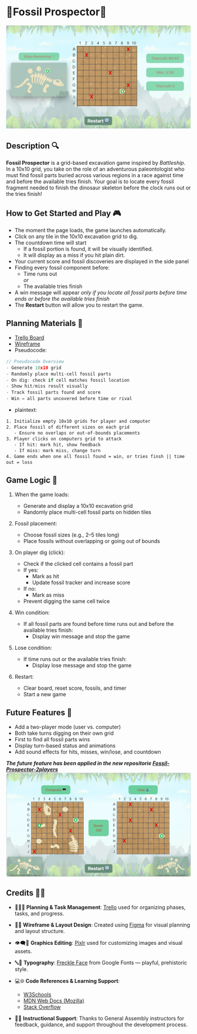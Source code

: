 # 🦴Fossil Prospector🦖

![game framework design](images/framework1.png)


##  Description 🔍
**Fossil Prospector** is a grid-based excavation game inspired by *Battleship*. In a 10x10 grid, you take on the role of an adventurous paleontologist who must find fossil parts buried across various regions in a race against time and before the available tries finish. Your goal is to locate every fossil fragment needed to finish the dinosaur skeleton before the clock runs out or the tries finish!

## How to Get Started and Play 🎮
* The moment the page loads, the game launches automatically.
* Click on any tile in the 10x10 excavation grid to dig.
* The countdown time will start
    * If a fossil portion is found, it will be visually identified.
    * It will display as a miss if you hit plain dirt.
* Your current score and fossil discoveries are displayed in the side panel
* Finding every fossil component before:
    * Time runs out  
    *or*
    * The available tries finish
* A win message will appear *only if you locate all fossil parts before time ends or before the available tries finish*
* The **Restart** button will allow you to restart the game.

##  Planning Materials 📁
* [Trello Board](https://trello.com/invite/b/686e9621eb4668b4c8cb0c12/ATTI1c8232b6e9c46555e5bd3a68bd8e983e6F8161F4/🦴fossil-prospector🦖-battleship)
* [Wireframe](https://www.figma.com/slides/VUNyLMwxTZUuVyMNhdXG0o/Untitled?node-id=0-1&t=1b8QBUwrE9yYXjvy-1)
* Pseudocode:
```js
// Pseudocode Overview
- Generate 10x10 grid  
- Randomly place multi-cell fossil parts  
- On dig: check if cell matches fossil location  
- Show hit/miss result visually  
- Track fossil parts found and score  
- Win = all parts uncovered before time or rival
```
* plaintext:
```
1. Initialize empty 10x10 grids for player and computer
2. Place fossil of different sizes on each grid
   - Ensure no overlaps or out-of-bounds placements
3. Player clicks on computers grid to attack
   - If hit: mark hit, show feedback
   - If miss: mark miss, change turn
4. Game ends when one all fossil found = win, or tries finsh || time out = loss
```

## Game Logic 🧠

1. When the game loads:
   - Generate and display a 10x10 excavation grid
   - Randomly place multi-cell fossil parts on hidden tiles

2. Fossil placement:
   - Choose fossil sizes (e.g., 2–5 tiles long)
   - Place fossils without overlapping or going out of bounds

3. On player dig (click):
   - Check if the clicked cell contains a fossil part
   - If yes:
     - Mark as hit
     - Update fossil tracker and increase score
   - If no:
     - Mark as miss
   - Prevent digging the same cell twice

4. Win condition:
   - If all fossil parts are found before time runs out and before the  available tries finish:
     - Display win message and stop the game

5. Lose condition:
   - If time runs out or the available tries finish:
     - Display lose message and stop the game

6. Restart:
   - Clear board, reset score, fossils, and timer
   - Start a new game


## Future Features 🚀
* Add a two-player mode (user vs. computer)
* Both take turns digging on their own grid
* First to find all fossil parts wins
* Display turn-based status and animations
* Add sound effects for hits, misses, win/lose, and countdown

***The future feature has been applied in the new repositorie [Fossil-Prospector-2players](https://github.com/ayahalij/Fossil-Prospector-2players)***
![Future plan game framework design](images/futureframework.png)


##  Credits 🙏🏻

* 📝✍🏻 **Planning & Task Management**: [Trello](https://trello.com) used for organizing phases, tasks, and progress.
* 🎨🧱 **Wireframe & Layout Design**: Created using [Figma](https://www.figma.com/) for visual planning and layout structure.
* 👁‍🗨🔧 **Graphics Editing**: [Pixlr](https://pixlr.com/) used for customizing images and visual assets.
* 🔤📎 **Typography**: [Freckle Face](https://fonts.google.com/specimen/Freckle+Face) from Google Fonts — playful, prehistoric style.
* 💻🌐 **Code References & Learning Support**:
  - [W3Schools](https://www.w3schools.com/)
  - [MDN Web Docs (Mozilla)](https://developer.mozilla.org/)
  - [Stack Overflow](https://stackoverflow.com/)

* 🤍👥 **Instructional Support**: Thanks to General Assembly instructors for feedback, guidance, and support throughout the development process.






